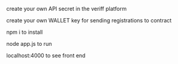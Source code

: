 create your own API secret in the veriff platform

create your own WALLET key for sending registrations to contract

npm i to install

node app.js to run

localhost:4000 to see front end